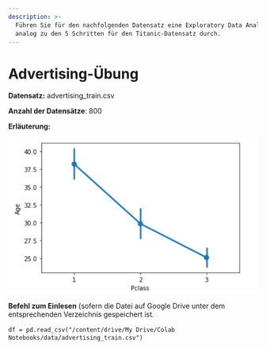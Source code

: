 ```yaml
---
description: >-
  Führen Sie für den nachfolgenden Datensatz eine Exploratory Data Analysis
  analog zu den 5 Schritten für den Titanic-Datensatz durch.
---
```


# Advertising-Übung

**Datensatz:** advertising\_train.csv

**Anzahl der Datensätze**: 800

**Erläuterung:**

![](../../.gitbook/assets/image%20%2863%29.png)



**Befehl zum Einlesen** \(sofern die Datei auf Google Drive unter dem entsprechenden Verzeichnis gespeichert ist.

```text
df = pd.read_csv("/content/drive/My Drive/Colab Notebooks/data/advertising_train.csv")
```

